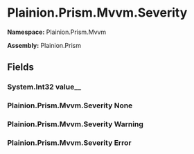 
# Plainion.Prism.Mvvm.Severity

**Namespace:** Plainion.Prism.Mvvm

**Assembly:** Plainion.Prism


## Fields

### System.Int32 value__

### Plainion.Prism.Mvvm.Severity None

### Plainion.Prism.Mvvm.Severity Warning

### Plainion.Prism.Mvvm.Severity Error
